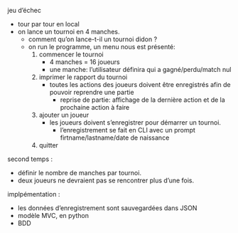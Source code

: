 jeu d’échec

 * tour par tour en local
 * on lance un tournoi en 4 manches.
    * comment qu’on lance-t-il un tournoi didon ?
    * on run le programme, un menu nous est présenté:
        1. commencer le tournoi
            * 4 manches = 16 joueurs
            * une manche: l’utilisateur définira qui a gagné/perdu/match nul
        2. imprimer le rapport du tournoi
            * toutes les actions des joueurs doivent être enregistrés afin de pouvoir reprendre une partie
                * reprise de partie: affichage de la dernière action et de la prochaine action à faire
        3. ajouter un joueur
            * les joueurs doivent s’enregistrer pour démarrer un tournoi.
                * l’enregistrement se fait en CLI avec un prompt firtname/lastname/date de naissance
        4. quitter

second temps :

 * définir le nombre de manches par tournoi.
 * deux joueurs ne devraient pas se rencontrer plus d’une fois.

implpémentation :

 * les données d’enregistrement sont sauvegardées dans JSON
 * modèle MVC, en python
 * BDD